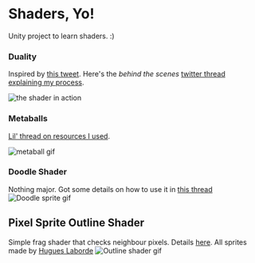# Shaders, Yo!
Unity project to learn shaders. :)

### Duality
Inspired by [this tweet](https://twitter.com/archillect/status/759800808582025216). Here's the *behind the scenes* [twitter thread explaining my process](https://twitter.com/cukiakimani/status/1135571066116554752). 

![the shader in action](https://i.imgur.com/XXa7MiS.gif)

### Metaballs
[Lil' thread on resources I used](https://twitter.com/cukiakimani/status/1157723096570376197?s=20). 

![metaball gif](https://i.imgur.com/Nu6zeG9.gif)

### Doodle Shader
Nothing major. Got some details on how to use it in [this thread](https://twitter.com/cukiakimani/status/1204608340501901313?s=20)
![Doodle sprite gif](https://i.imgur.com/AcDiyey.gif)

## Pixel Sprite Outline Shader
Simple frag shader that checks neighbour pixels. Details [here](https://twitter.com/cukiakimani/status/1205562976465563649?s=20). All sprites made by [Hugues Laborde](https://hugues-laborde.itch.io/ )
![Outline shader gif](https://i.imgur.com/lEA01yD.gif)